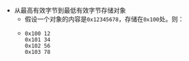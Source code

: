 - 从最高有效字节到最低有效字节存储对象
	- 假设一个对象的内容是`0x12345678`，存储在`0x100`处。则：
	- ```text
	  0x100 12
	  0x101 34
	  0x102 56
	  0x103 78
	  ```